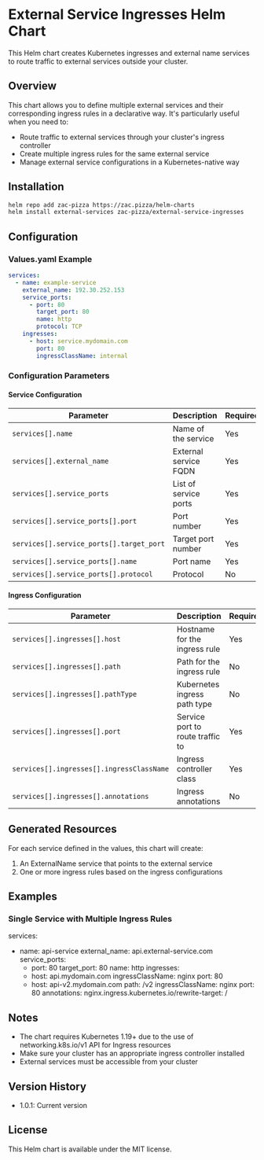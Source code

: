 # External Service Ingresses Helm Chart

This Helm chart creates Kubernetes ingresses and external name services to route traffic to external services outside your cluster.

## Overview

This chart allows you to define multiple external services and their corresponding ingress rules in a declarative way. It's particularly useful when you need to:

- Route traffic to external services through your cluster's ingress controller
- Create multiple ingress rules for the same external service
- Manage external service configurations in a Kubernetes-native way

## Installation

```bash
helm repo add zac-pizza https://zac.pizza/helm-charts
helm install external-services zac-pizza/external-service-ingresses
```

## Configuration

### Values.yaml Example

```yaml
services:
  - name: example-service
    external_name: 192.30.252.153
    service_ports:
      - port: 80
        target_port: 80
        name: http
        protocol: TCP
    ingresses:
      - host: service.mydomain.com
        port: 80
        ingressClassName: internal
```

### Configuration Parameters

#### Service Configuration

| Parameter                                | Description           | Required | Default |
| ---------------------------------------- | --------------------- | -------- | ------- |
| `services[].name`                        | Name of the service   | Yes      |         |
| `services[].external_name`               | External service FQDN | Yes      |         |
| `services[].service_ports`               | List of service ports | Yes      |         |
| `services[].service_ports[].port`        | Port number           | Yes      |         |
| `services[].service_ports[].target_port` | Target port number    | Yes      |         |
| `services[].service_ports[].name`        | Port name             | Yes      |         |
| `services[].service_ports[].protocol`    | Protocol              | No       | `TCP`   |

#### Ingress Configuration

| Parameter                                 | Description                      | Required | Default                  |
| ----------------------------------------- | -------------------------------- | -------- | ------------------------ |
| `services[].ingresses[].host`             | Hostname for the ingress rule    | Yes      |                          |
| `services[].ingresses[].path`             | Path for the ingress rule        | No       | `"/"`                    |
| `services[].ingresses[].pathType`         | Kubernetes ingress path type     | No       | `ImplementationSpecific` |
| `services[].ingresses[].port`             | Service port to route traffic to | Yes      |                          |
| `services[].ingresses[].ingressClassName` | Ingress controller class         | Yes      |                          |
| `services[].ingresses[].annotations`      | Ingress annotations              | No       |                          |

## Generated Resources

For each service defined in the values, this chart will create:

1. An ExternalName service that points to the external service
2. One or more ingress rules based on the ingress configurations

## Examples

### Single Service with Multiple Ingress Rules

services:

- name: api-service
  external_name: api.external-service.com
  service_ports:
  - port: 80
    target_port: 80
    name: http
    ingresses:
  - host: api.mydomain.com
    ingressClassName: nginx
    port: 80
  - host: api-v2.mydomain.com
    path: /v2
    ingressClassName: nginx
    port: 80
    annotations:
    nginx.ingress.kubernetes.io/rewrite-target: /

## Notes

- The chart requires Kubernetes 1.19+ due to the use of networking.k8s.io/v1 API for Ingress resources
- Make sure your cluster has an appropriate ingress controller installed
- External services must be accessible from your cluster

## Version History

- 1.0.1: Current version

## License

This Helm chart is available under the MIT license.
